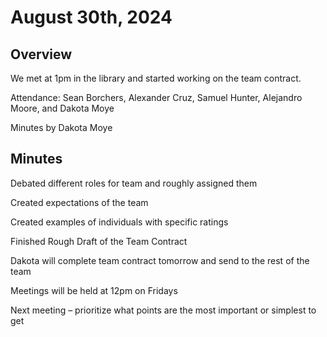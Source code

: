 # August 30th, 2024

## Overview

We met at 1pm in the library and started working on the team contract. 

Attendance: Sean Borchers, Alexander Cruz, Samuel Hunter, Alejandro Moore, and Dakota Moye 

Minutes by Dakota Moye 

## Minutes

Debated different roles for team and roughly assigned them 

Created expectations of the team 

Created examples of individuals with specific ratings 

Finished Rough Draft of the Team Contract

Dakota will complete team contract tomorrow and send to the rest of the team 

Meetings will be held at 12pm on Fridays 

Next meeting – prioritize what points are the most important or simplest to get 
